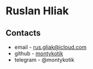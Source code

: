 # Ruslan Hliak

## Contacts
* email - rus.gliak@icloud.com
* github - [montykotik](https://github.com/montykotik)
* telegram - @montykotik